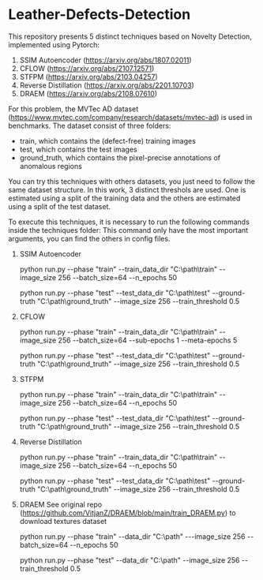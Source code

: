 ﻿# Leather-Defects-Detection
This repository presents 5 distinct techniques based on Novelty Detection, implemented using Pytorch:

1. SSIM Autoencoder (https://arxiv.org/abs/1807.02011)
2. CFLOW (https://arxiv.org/abs/2107.12571)
3. STFPM (https://arxiv.org/abs/2103.04257)
4. Reverse Distillation (https://arxiv.org/abs/2201.10703)
5. DRAEM (https://arxiv.org/abs/2108.07610)

For this problem, the MVTec AD dataset (https://www.mvtec.com/company/research/datasets/mvtec-ad) is used in benchmarks. The dataset consist of three folders:

* train, which contains the (defect-free) training images
* test, which contains the test images
* ground_truth, which contains the pixel-precise annotations of anomalous regions

You can try this techniques with others datasets, you just need to follow the same dataset structure.
In this work, 3 distinct threshols are used. One is estimated using a split of the training data and the others are estimated using a split of the test dataset.

To execute this techniques, it is necessary to run the following commands inside the techniques folder:
This command only have the most important arguments, you can find the others in config files.

1. SSIM Autoencoder

    python run.py --phase "train" --train_data_dir "C:\path\train" --image_size 256 --batch_size=64 --n_epochs 50 

    python run.py --phase "test" --test_data_dir "C:\path\test" --ground-truth "C:\path\ground_truth" --image_size 256 --train_threshold 0.5


2. CFLOW 

    python run.py --phase "train" --train_data_dir "C:\path\train" --image_size 256 --batch_size=64 --sub-epochs 1 --meta-epochs 5

    python run.py --phase "test" --test_data_dir "C:\path\test" --ground-truth "C:\path\ground_truth" --image_size 256 --train_threshold 0.5

3. STFPM 

    python run.py --phase "train" --train_data_dir "C:\path\train" --image_size 256 --batch_size=64 --n_epochs 50 

    python run.py --phase "test" --test_data_dir "C:\path\test" --ground-truth "C:\path\ground_truth" --image_size 256 --train_threshold 0.5

4. Reverse Distillation 

    python run.py --phase "train" --train_data_dir "C:\path\train" --image_size 256 --batch_size=64 --n_epochs 50 

    python run.py --phase "test" --test_data_dir "C:\path\test" --ground-truth "C:\path\ground_truth" --image_size 256 --train_threshold 0.5
    
5. DRAEM 
    See original repo (https://github.com/VitjanZ/DRAEM/blob/main/train_DRAEM.py) to download textures dataset
    
    python run.py --phase "train" --data_dir "C:\path" ---image_size 256 --batch_size=64 --n_epochs 50 

    python run.py --phase "test" --data_dir "C:\path\" --image_size 256 --train_threshold 0.5

